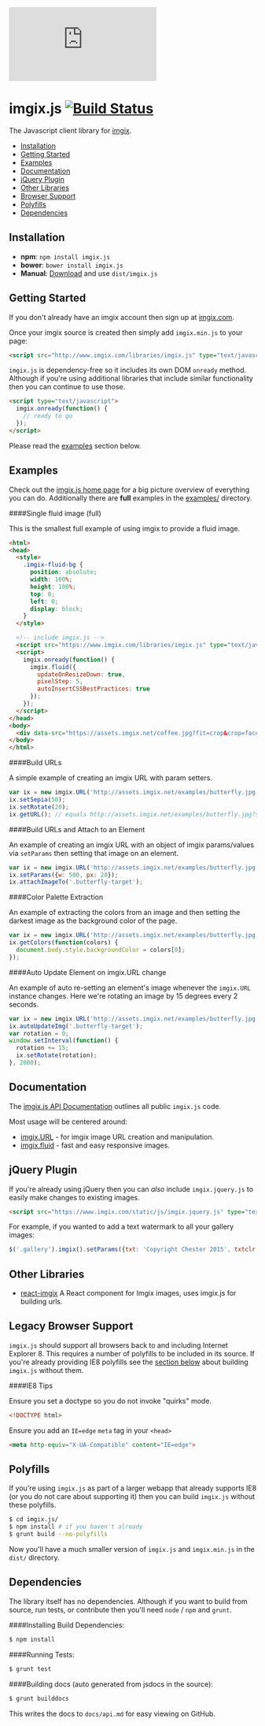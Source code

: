 ![imgix logo](https://assets.imgix.net/imgix-logo-web-2014.pdf?page=2&fm=png&w=200&h=200)

imgix.js [![Build Status](https://travis-ci.org/imgix/imgix.js.svg?branch=master)](https://travis-ci.org/imgix/imgix.js)
===========

The Javascript client library for [imgix](http://www.imgix.com).

* [Installation](#installation)
* [Getting Started](#getting-started)
* [Examples](#examples)
* [Documentation](#docs)
* [jQuery Plugin](#jquery)
* [Other Libraries](#other-libraries)
* [Browser Support](#browser-support)
* [Polyfills](#polyfills)
* [Dependencies](#dependencies)

<a name="installation"></a>
Installation
---------------

+ **npm**: `npm install imgix.js`
+ **bower**: `bower install imgix.js`
+ **Manual**: [Download](https://github.com/imgix/imgix.js/archive/master.zip) and use `dist/imgix.js`


<a name="getting-started"></a>
Getting Started
---------------

If you don't already have an imgix account then sign up at [imgix.com](http://www.imgix.com).

Once your imgix source is created then simply add `imgix.min.js` to your page:

```html
<script src="http://www.imgix.com/libraries/imgix.js" type="text/javascript"></script>
```


`imgix.js` is dependency-free so it includes its own DOM `onready` method. Although if you're using additional libraries that include similar functionality then you can continue to use those.

```html
<script type="text/javascript">
  imgix.onready(function() {
    // ready to go
  });
</script>
```

Please read the [examples](#examples) section below.

<a name="examples"></a>
Examples
--------

Check out the [imgix.js home page](http://www.imgix.com/imgix-js) for a big picture overview of everything you can do. Additionally there are __full__ examples in the [examples/](examples/) directory.


####Single fluid image (full)

This is the smallest full example of using imgix to provide a fluid image.


```html
<html>
<head>
  <style>
    .imgix-fluid-bg {
      position: absolute;
      width: 100%;
      height: 100%;
      top: 0;
      left: 0;
      display: block;
    }
  </style>

  <!-- include imgix.js -->
  <script src="https://www.imgix.com/libraries/imgix.js" type="text/javascript"></script>
  <script>
    imgix.onready(function() {
      imgix.fluid({
        updateOnResizeDown: true,
        pixelStep: 5,
        autoInsertCSSBestPractices: true
      });
    });
  </script>
</head>
<body>
  <div data-src="https://assets.imgix.net/coffee.jpg?fit=crop&crop=faces" class="imgix-fluid imgix-fluid-bg"></div>
</body>
</html>
```

####Build URLs

A simple example of creating an imgix URL with param setters.

```javascript
var ix = new imgix.URL('http://assets.imgix.net/examples/butterfly.jpg');
ix.setSepia(50);
ix.setRotate(20);
ix.getURL(); // equals http://assets.imgix.net/examples/butterfly.jpg?sepia=50&rot=20
```

####Build URLs and Attach to an Element

An example of creating an imgix URL with an object of imgix params/values via `setParams` then setting that image on an element.

```javascript
var ix = new imgix.URL('http://assets.imgix.net/examples/butterfly.jpg');
ix.setParams({w: 500, px: 20});
ix.attachImageTo('.butterfly-target');
```


####Color Palette Extraction

An example of extracting the colors from an image and then setting the darkest image as the background color of the page.

```javascript
var ix = new imgix.URL('http://assets.imgix.net/examples/butterfly.jpg');
ix.getColors(function(colors) {
  document.body.style.backgroundColor = colors[0];
});
```

####Auto Update Element on imgix.URL change

An example of auto re-setting an element's image whenever the `imgix.URL` instance changes. Here we're rotating an image by 15 degrees every 2 seconds.

```javascript
var ix = new imgix.URL('http://assets.imgix.net/examples/butterfly.jpg');
ix.autoUpdateImg('.butterfly-target');
var rotation = 0;
window.setInterval(function() {
  rotation += 15;
  ix.setRotate(rotation);
}, 2000);
```

<a name="docs"></a>
Documentation
-------------

The [imgix.js API Documentation](docs/api.md) outlines all public `imgix.js` code.


Most usage will be centered around:

* [imgix.URL](docs/api.md#imgix.URL) - for imgix image URL creation and manipulation.
* [imgix.fluid](docs/api.md#imgix.fluid) - fast and easy responsive images.


<a name="jquery"></a>
jQuery Plugin
-------------

If you're already using jQuery then you can _also_ include `imgix.jquery.js` to easily make changes to existing images.

```html
<script src="https://www.imgix.com/static/js/imgix.jquery.js" type="text/javascript"></script>
```

For example, if you wanted to add a text watermark to all your gallery images:

```javascript
$('.gallery').imgix().setParams({txt: 'Copyright Chester 2015', txtclr: 'f00', txtsize:20});
```

<a name="other-libraries"></a>
Other Libraries
---------------

* [react-imgix](https://github.com/frederickfogerty/react-imgix) A React component for Imgix images, uses imgix.js for building urls.


<a name="browser-support"></a>
Legacy Browser Support
----------------------

`imgix.js` should support all browsers back to and including Internet Explorer 8. This requires a number of polyfills to be included in its source. If you're already providing IE8 polyfills see the [section below](#polyfills) about building `imgix.js` without them.

####IE8 Tips

Ensure you set a doctype so you do not invoke "quirks" mode.

```html
<!DOCTYPE html>
```

Ensure you add an `IE=edge` `meta` tag in your `<head>`

```html
<meta http-equiv="X-UA-Compatible" content="IE=edge">
```

<a name="polyfills"></a>
Polyfills
---------

If you're using `imgix.js` as part of a larger webapp that already supports IE8 (or you do not care about supporting it) then you can build `imgix.js` without these polyfills.

```bash
$ cd imgix.js/
$ npm install # if you haven't already
$ grunt build --no-polyfills
```

Now you'll have a much smaller version of `imgix.js` and `imgix.min.js` in the `dist/` directory.

<a name="dependencies"></a>
Dependencies
------------

The library itself has no dependencies. Although if you want to build from source, run tests, or contribute then you'll need `node` / `npm` and `grunt`.

####Installing Build Dependencies:

```bash
$ npm install
```

####Running Tests:

```bash
$ grunt test
```

####Building docs (auto generated from jsdocs in the source):

```bash
$ grunt builddocs
```

This writes the docs to `docs/api.md` for easy viewing on GitHub.
